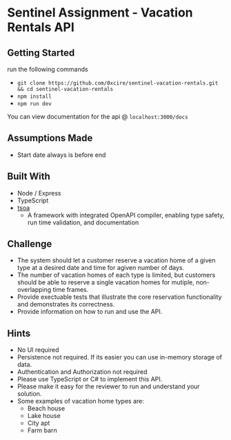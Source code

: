 # Sentinel Assignment - Vacation Rentals API

## Getting Started

run the following commands

<!-- might need to add script to run npx tsoa routes before,
OR just upload dist folder to github
 -->

- `git clone https://github.com/0xcire/sentinel-vacation-rentals.git && cd sentinel-vacation-rentals`
- `npm install`
- `npm run dev`

You can view documentation for the api @ `localhost:3000/docs`

## Assumptions Made

- Start date always is before end

## Built With

- Node / Express
- TypeScript
- [tsoa](https://tsoa-community.github.io/docs/)
  - A framework with integrated OpenAPI compiler, enabling type safety, run time validation, and documentation
  <!-- add simple persistence with mongo / docker? -->

## Challenge

- The system should let a customer reserve a vacation home of a given type at a desired date and time for agiven number of days.
- The number of vacation homes of each type is limited, but customers should be able to reserve a single vacation homes for mutiple, non-overlapping time frames.
- Provide exectuable tests that illustrate the core reservation functionality and demonstrates its correctness.
- Provide information on how to run and use the API.

## Hints

- No UI required
- Persistence not required. If its easier you can use in-memory storage of data.
- Authentication and Authorization not required
- Please use TypeScript or C# to implement this API.
- Please make it easy for the reviewer to run and understand your solution.
- Some examples of vacation home types are:
  - Beach house
  - Lake house
  - City apt
  - Farm barn

